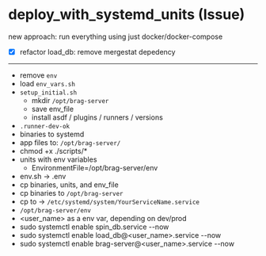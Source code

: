 # deploy_with_systemd_units (Issue)

new approach: run everything using just docker/docker-compose

- [x] refactor load_db: remove mergestat depedency

---

- remove `env`
- load `env_vars.sh`
- `setup_initial.sh`
  - mkdir `/opt/brag-server`
  - save env_file
  - install asdf / plugins / runners / versions
- `.runner-dev-ok`
- binaries to systemd
- app files to: `/opt/brag-server/`
- chmod +x ./scripts/*
- units with env variables
  - EnvironmentFile=/opt/brag-server/env
- env.sh -> .env
- cp binaries, units, and env_file
- cp binaries to `/opt/brag-server`
- cp to -> `/etc/systemd/system/YourServiceName.service`
- `/opt/brag-server/env`
- <user_name> as a env var, depending on dev/prod
- sudo systemctl enable spin_db.service --now
- sudo systemctl enable load_db@<user_name>.service --now
- sudo systemctl enable brag-server@<user_name>.service --now
